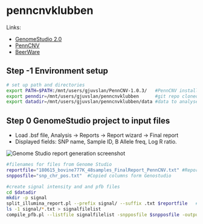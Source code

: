 # penncnvklubben

Links:

* [GenomeStudio 2.0](http://support.illumina.com/array/array_software/genomestudio/downloads.html)
* [PennCNV](http://penncnv.openbioinformatics.org)
* [BeerWare](https://en.wikipedia.org/wiki/Beerware)

## Step -1 Environment setup

```bash
# set up path and directories
export PATH=$PATH:/mnt/users/gjuvslan/PennCNV-1.0.3/   #PennCNV installed here
export penndir=/mnt/users/gjuvslan/penncnvklubben      #git repo cloned here
export datadir=/mnt/users/gjuvslan/penncnvklubben/data #data to analyse collected here
```

## Step 0 GenomeStudio project to input files

* Load .bsf file, Analysis -> Reports -> Report wizard -> Final report
* Displayed fields: SNP name, Sample ID, B Allele freq, Log R ratio. 

![Genome Studio report generation screenshot](https://github.com/argju/penncnvklubben/blob/master/screenshots/report.png)

```bash
#filenames for files from Genome Studio
reportfile="180615_bovine777K_48samples_FinalReport_PennCNV.txt" #Report exported from GenomeStudio
snpposfile="snp_chr_pos.txt"  #Copied columns form Genostudio

#create signal intensity and and pfb files
cd $datadir
mkdir -p signal
split_illumina_report.pl --prefix signal/ --suffix .txt $reportfile   #create signal intensity files
ls -1 signal/*.txt > signalfilelist
compile_pfb.pl --listfile signalfilelist -snpposfile $snpposfile -output pfbfile.pfb #create pdf file
```
